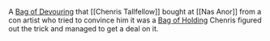 A [Bag of Devouring](https://www.dndbeyond.com/magic-items/4580-bag-of-devouring) that [[Chenris Tallfellow]] bought at [[Nas Anor]] from a con artist who tried to convince him it was a [Bag of Holding](https://www.dndbeyond.com/magic-items/4581-bag-of-holding) Chenris figured out the trick and managed to get a deal on it.